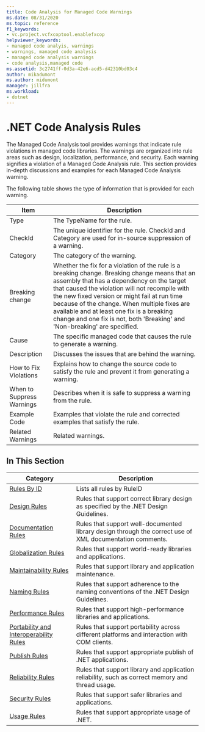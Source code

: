 ```yaml
---
title: Code Analysis for Managed Code Warnings
ms.date: 08/31/2020
ms.topic: reference
f1_keywords:
- vc.project.vcfxcoptool.enablefxcop
helpviewer_keywords:
- managed code analyis, warnings
- warnings, managed code analysis
- managed code analysis warnings
- code analysis,managed code
ms.assetid: 3c2741ff-0d3a-42e6-acd5-d42310bd03c4
author: mikadumont
ms.author: midumont
manager: jillfra
ms.workload:
- dotnet
---
```

# .NET Code Analysis Rules
The Managed Code Analysis tool provides warnings that indicate rule violations in managed code libraries. The warnings are organized into rule areas such as design, localization, performance, and security. Each warning signifies a violation of a Managed Code Analysis rule. This section provides in-depth discussions and examples for each Managed Code Analysis warning.

 The following table shows the type of information that is provided for each warning.

|Item|Description|
|----------|-----------------|
|Type|The TypeName for the rule.|
|CheckId|The unique identifier for the rule. CheckId and Category are used for in-source suppression of a warning.|
|Category|The category of the warning.|
|Breaking change|Whether the fix for a violation of the rule is a breaking change. Breaking change means that an assembly that has a dependency on the target that caused the violation will not recompile with the new fixed version or might fail at run time because of the change. When multiple fixes are available and at least one fix is a breaking change and one fix is not, both 'Breaking' and 'Non-breaking' are specified.|
|Cause|The specific managed code that causes the rule to generate a warning.|
|Description|Discusses the issues that are behind the warning.|
|How to Fix Violations|Explains how to change the source code to satisfy the rule and prevent it from generating a warning.|
|When to Suppress Warnings|Describes when it is safe to suppress a warning from the rule.|
|Example Code|Examples that violate the rule and corrected examples that satisfy the rule.|
|Related Warnings|Related warnings.|

## In This Section

|Category|Description|
|-|-|
|[Rules By ID](../code-quality/code-analysis-warnings-for-managed-code-by-checkid.md)|Lists all rules by RuleID|
|[Design Rules](../code-quality/design-warnings.md)|Rules that support correct library design as specified by the .NET Design Guidelines.|
|[Documentation Rules](../code-quality/documentation-warnings.md)|Rules that support well-documented library design through the correct use of XML documentation comments.|
|[Globalization Rules](../code-quality/globalization-warnings.md)|Rules that support world-ready libraries and applications.|
|[Maintainability Rules](../code-quality/maintainability-warnings.md)|Rules that support library and application maintenance.|
|[Naming Rules](../code-quality/naming-warnings.md)|Rules that support adherence to the naming conventions of the .NET Design Guidelines.|
|[Performance Rules](../code-quality/performance-warnings.md)|Rules that support high-performance libraries and applications.|
|[Portability and Interoperability Rules](../code-quality/interoperability-warnings.md)|Rules that support portability across different platforms and interaction with COM clients.|
|[Publish Rules](../code-quality/publish-warnings.md)|Rules that support appropriate publish of .NET applications.|
|[Reliability Rules](../code-quality/reliability-warnings.md)|Rules that support library and application reliability, such as correct memory and thread usage.|
|[Security Rules](../code-quality/security-warnings.md)|Rules that support safer libraries and applications.|
|[Usage Rules](../code-quality/usage-warnings.md)|Rules that support appropriate usage of .NET.|
